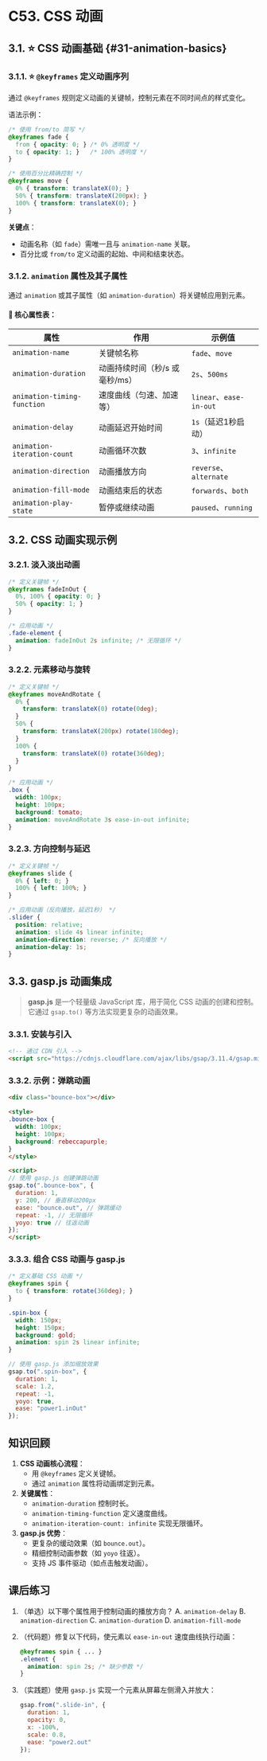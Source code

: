 # C53. CSS 动画

## 3.1. ⭐ CSS 动画基础 {#31-animation-basics}

### 3.1.1. ⭐ `@keyframes` 定义动画序列

通过 `@keyframes` 规则定义动画的关键帧，控制元素在不同时间点的样式变化。

语法示例：

```css
/* 使用 from/to 简写 */
@keyframes fade {
  from { opacity: 0; } /* 0% 透明度 */
  to { opacity: 1; }   /* 100% 透明度 */
}

/* 使用百分比精确控制 */
@keyframes move {
  0% { transform: translateX(0); }
  50% { transform: translateX(200px); }
  100% { transform: translateX(0); }
}
```

**关键点**：

- 动画名称（如 `fade`）需唯一且与 `animation-name` 关联。
- 百分比或 `from/to` 定义动画的起始、中间和结束状态。

### 3.1.2. `animation` 属性及其子属性

通过 `animation` 或其子属性（如 `animation-duration`）将关键帧应用到元素。

#### 📌 核心属性表：

| 属性                        | 作用                           | 示例值                  |
| --------------------------- | ------------------------------ | ----------------------- |
| `animation-name`            | 关键帧名称                     | `fade`、`move`          |
| `animation-duration`        | 动画持续时间（秒/s 或毫秒/ms） | `2s`、`500ms`           |
| `animation-timing-function` | 速度曲线（匀速、加速等）       | `linear`、`ease-in-out` |
| `animation-delay`           | 动画延迟开始时间               | `1s`（延迟1秒启动）     |
| `animation-iteration-count` | 动画循环次数                   | `3`、`infinite`         |
| `animation-direction`       | 动画播放方向                   | `reverse`、`alternate`  |
| `animation-fill-mode`       | 动画结束后的状态               | `forwards`、`both`      |
| `animation-play-state`      | 暂停或继续动画                 | `paused`、`running`     |

## 3.2. CSS 动画实现示例

### 3.2.1. 淡入淡出动画

```css
/* 定义关键帧 */
@keyframes fadeInOut {
  0%, 100% { opacity: 0; }
  50% { opacity: 1; }
}

/* 应用动画 */
.fade-element {
  animation: fadeInOut 2s infinite; /* 无限循环 */
}
```

### 3.2.2. 元素移动与旋转

```css
/* 定义关键帧 */
@keyframes moveAndRotate {
  0% {
    transform: translateX(0) rotate(0deg);
  }
  50% {
    transform: translateX(200px) rotate(180deg);
  }
  100% {
    transform: translateX(0) rotate(360deg);
  }
}

/* 应用动画 */
.box {
  width: 100px;
  height: 100px;
  background: tomato;
  animation: moveAndRotate 3s ease-in-out infinite;
}
```

### 3.2.3. 方向控制与延迟

```css
/* 定义关键帧 */
@keyframes slide {
  0% { left: 0; }
  100% { left: 100%; }
}

/* 应用动画（反向播放，延迟1秒） */
.slider {
  position: relative;
  animation: slide 4s linear infinite;
  animation-direction: reverse; /* 反向播放 */
  animation-delay: 1s;
}
```

## 3.3. gasp.js 动画集成

> **gasp.js** 是一个轻量级 JavaScript 库，用于简化 CSS 动画的创建和控制。它通过 `gsap.to()` 等方法实现更复杂的动画效果。

### 3.3.1. 安装与引入

```html
<!-- 通过 CDN 引入 -->
<script src="https://cdnjs.cloudflare.com/ajax/libs/gsap/3.11.4/gsap.min.js"></script>
```

### 3.3.2. 示例：弹跳动画

```html
<div class="bounce-box"></div>

<style>
.bounce-box {
  width: 100px;
  height: 100px;
  background: rebeccapurple;
}
</style>

<script>
// 使用 gasp.js 创建弹跳动画
gsap.to(".bounce-box", {
  duration: 1,
  y: 200, // 垂直移动200px
  ease: "bounce.out", // 弹跳缓动
  repeat: -1, // 无限循环
  yoyo: true // 往返动画
});
</script>
```

### 3.3.3. 组合 CSS 动画与 gasp.js

```css
/* 定义基础 CSS 动画 */
@keyframes spin {
  to { transform: rotate(360deg); }
}

.spin-box {
  width: 150px;
  height: 150px;
  background: gold;
  animation: spin 2s linear infinite;
}
```

```javascript
// 使用 gasp.js 添加缩放效果
gsap.to(".spin-box", {
  duration: 1,
  scale: 1.2,
  repeat: -1,
  yoyo: true,
  ease: "power1.inOut"
});
```

## 知识回顾

1. **CSS 动画核心流程**：
   - 用 `@keyframes` 定义关键帧。
   - 通过 `animation` 属性将动画绑定到元素。
2. **关键属性**：
   - `animation-duration` 控制时长。
   - `animation-timing-function` 定义速度曲线。
   - `animation-iteration-count: infinite` 实现无限循环。
3. **gasp.js 优势**：
   - 更复杂的缓动效果（如 `bounce.out`）。
   - 精细控制动画参数（如 `yoyo` 往返）。
   - 支持 JS 事件驱动（如点击触发动画）。

## 课后练习

1. （单选）以下哪个属性用于控制动画的播放方向？
   A. `animation-delay`
   B. `animation-direction`
   C. `animation-duration`
   D. `animation-fill-mode`

2. （代码题）修复以下代码，使元素以 `ease-in-out` 速度曲线执行动画：
   ```css
   @keyframes spin { ... }
   .element {
     animation: spin 2s; /* 缺少参数 */
   }
   ```

3. （实践题）使用 `gasp.js` 实现一个元素从屏幕左侧滑入并放大：
   ```javascript
   gsap.from(".slide-in", {
     duration: 1,
     opacity: 0,
     x: -100%,
     scale: 0.8,
     ease: "power2.out"
   });
   ```
